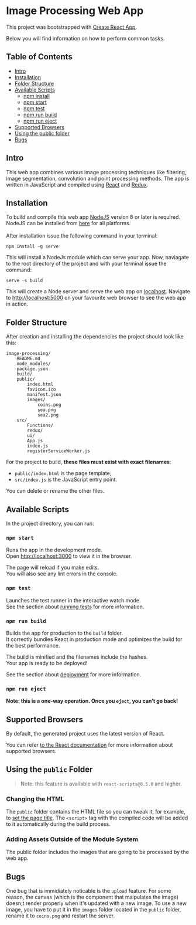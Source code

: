 # Image Processing Web App

This project was bootstrapped with [Create React App](https://github.com/facebookincubator/create-react-app).

Below you will find information on how to perform common tasks.

## Table of Contents

- [Intro](#intro)
- [Installation](#installation)
- [Folder Structure](#folder-structure)
- [Available Scripts](#available-scripts)
  - [npm install](#npm-install)
  - [npm start](#npm-start)
  - [npm test](#npm-test)
  - [npm run build](#npm-run-build)
  - [npm run eject](#npm-run-eject)
- [Supported Browsers](#supported-browsers)
- [Using the public folder](#using-the-public-folder)
- [Bugs](#bugs)

## Intro
This web app combines various image processing techniques like filtering, image segmentation, convolution and point processing methods. The app is written in JavaScript and compiled using [React](https://reactjs.org/) and [Redux](https://redux.js.org/). 

## Installation
To build and compile this web app [NodeJS](https://nodejs.org/en/) version 8 or later is required. NodeJS can be installed from [here](https://nodejs.org/en/download/) for all platforms.
<br>
<br>
After installation issue the following command in your terminal:
```
npm install -g serve
```
This will install a NodeJs module which can serve your app. Now, naviagate to the root directory of the project and with your terminal issue the command:
```
serve -s build
```
This will create a Node server and serve the web app on [localhost](http://localhost:5000). Navigate to [http://localhost:5000](http://localhost:5000) on your favourite web browser to see the web app in action.

## Folder Structure

After creation and installing the dependencies the project should look like this:

```
image-processing/
    README.md
    node_modules/
    package.json
    build/
    public/
        index.html
        favicon.ico
        manifest.json
        images/
            coins.png
            sea.png
            sea2.png
    src/
        Functions/
        redux/
        ui/
        App.js
        index.js
        registerServiceWorker.js
```

For the project to build, **these files must exist with exact filenames**:

* `public/index.html` is the page template;
* `src/index.js` is the JavaScript entry point.

You can delete or rename the other files.

## Available Scripts

In the project directory, you can run:

### `npm start`

Runs the app in the development mode.<br>
Open [http://localhost:3000](http://localhost:3000) to view it in the browser.

The page will reload if you make edits.<br>
You will also see any lint errors in the console.

### `npm test`

Launches the test runner in the interactive watch mode.<br>
See the section about [running tests](#running-tests) for more information.

### `npm run build`

Builds the app for production to the `build` folder.<br>
It correctly bundles React in production mode and optimizes the build for the best performance.

The build is minified and the filenames include the hashes.<br>
Your app is ready to be deployed!

See the section about [deployment](#deployment) for more information.

### `npm run eject`

**Note: this is a one-way operation. Once you `eject`, you can’t go back!**

## Supported Browsers

By default, the generated project uses the latest version of React.

You can refer [to the React documentation](https://reactjs.org/docs/react-dom.html#browser-support) for more information about supported browsers.

## Using the `public` Folder

>Note: this feature is available with `react-scripts@0.5.0` and higher.

### Changing the HTML

The `public` folder contains the HTML file so you can tweak it, for example, to [set the page title](#changing-the-page-title).
The `<script>` tag with the compiled code will be added to it automatically during the build process.

### Adding Assets Outside of the Module System

The public folder includes the images that are going to be processed by the web app.

## Bugs

One bug that is immidiately noticable is the `upload` feature. For some reason, the canvas (which is the component that maipulates the image) doesn;t render properly when it's updated with a new image. To use a new image, you have to put it in the `images` folder located in the `public` folder, rename it to `coins.png` and restart the server.
<br>